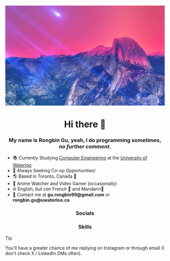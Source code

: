 ![Pink sky across majestic mountains](https://github.com/Rongbin99/Rongbin99/blob/main/Wallpaper2.jpg)

<div align="center">

# Hi there 👋

</div>

<div align="center">

### My name is Rongbin Gu, yeah, I do programming sometimes, _no further comment_. 

</div>

- 📚 Currently Studying [Computer Engineering](https://ece.uwaterloo.ca/) at the [University of Waterloo](https://uwaterloo.ca/)
- 💼 Always Seeking Co-op Opportunities!
- 🌎 Based in Toronto, Canada 🍁
- 🍿 Anime Watcher and Video Gamer (occasionally)
- 🌐 English, but *can* French 🥖 and Mandarin🏮
- 📨 Contact me at __gu.rongbin99@gmail.com__ or __rongbin.gu@uwaterloo.ca__

<div align="center">

### Socials

</div>


<div align="center">

### Skills

</div>


> [!TIP]
> You'll have a greater chance of me replying on Instagram or through email (I don't check X / LinkedIn DMs often).
